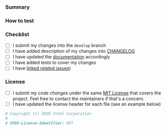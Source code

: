 <!---
Copyright (C) 2020 Intel Corporation

SPDX-License-Identifier: MIT
-->

<!-- Check contributing guide here:
https://github.com/openvinotoolkit/datumaro/blob/develop/CONTRIBUTING.md
-->

### Summary
<!--
Resolves #111 and #222.
Depends on #1000 (for series of dependent commits).

This PR introduces this capability and deprecates that functionality
to make the project better in this and that area.

- Added this feature
- Removed that feature
- Fixed the problem #1234
-->

### How to test
<!-- Describe the testing procedure for reviewers, if changes are
not fully covered by unit tests or manual testing can be complicated.
-->

### Checklist
<!-- Put an 'x' in all the boxes that apply -->
- [ ] I submit my changes into the `develop` branch
- [ ] I have added description of my changes into [CHANGELOG](https://github.com/openvinotoolkit/datumaro/blob/develop/CHANGELOG.md)
- [ ] I have updated the [documentation](
  https://github.com/openvinotoolkit/datumaro/tree/develop/docs) accordingly
- [ ] I have added tests to cover my changes
- [ ] I have [linked related issues](
  https://help.github.com/en/github/managing-your-work-on-github/linking-a-pull-request-to-an-issue#linking-a-pull-request-to-an-issue-using-a-keyword))

### License

- [ ] I submit _my code changes_ under the same [MIT License](
  https://github.com/opencv/cvat/blob/develop/LICENSE) that covers the project.
  Feel free to contact the maintainers if that's a concern.
- [ ] I have updated the license header for each file (see an example below)

```python
# Copyright (C) 2020 Intel Corporation
#
# SPDX-License-Identifier: MIT
```
